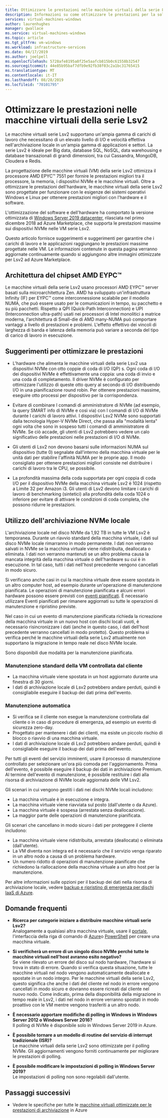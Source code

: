```yaml
---
title: Ottimizzare le prestazioni nelle macchine virtuali della serie Lsv2 di Azure-archiviazione | Microsoft Docs
description: Informazioni su come ottimizzare le prestazioni per la soluzione nelle macchine virtuali della serie Lsv2.
services: virtual-machines-windows
author: laurenhughes
manager: gwallace
ms.service: virtual-machines-windows
ms.topic: article
ms.tgt_pltfrm: vm-windows
ms.workload: infrastructure-services
ms.date: 04/17/2019
ms.author: joelpell
ms.openlocfilehash: 5728afe8195a8f25e5aafcb815b0c61558b32547
ms.sourcegitcommit: 44e85b95baf7dfb9e92fb38f03c2a1bc31765415
ms.translationtype: MT
ms.contentlocale: it-IT
ms.lasthandoff: 08/28/2019
ms.locfileid: "70101795"
---
```

# <a name="optimize-performance-on-the-lsv2-series-virtual-machines"></a>Ottimizzare le prestazioni nelle macchine virtuali della serie Lsv2

Le macchine virtuali serie Lsv2 supportano un'ampia gamma di carichi di lavoro che necessitano di un elevato livello di I/O e velocità effettiva nell'archiviazione locale in un'ampia gamma di applicazioni e settori.  La serie Lsv2 è ideale per Big data, database SQL, NoSQL, data warehousing e database transazionali di grandi dimensioni, tra cui Cassandra, MongoDB, Cloudera e Redis.

La progettazione delle macchine virtuali (VM) della serie Lsv2 ottimizza il processore AMD EPYC™ 7551 per fornire le prestazioni migliori tra il processore, la memoria, i dispositivi NVMe e le macchine virtuali. Oltre a ottimizzare le prestazioni dell'hardware, le macchine virtuali della serie Lsv2 sono progettate per funzionare con le esigenze dei sistemi operativi Windows e Linux per ottenere prestazioni migliori con l'hardware e il software.

L'ottimizzazione del software e dell'hardware ha comportato la versione ottimizzata di [Windows Server 2019 datacenter](https://azuremarketplace.microsoft.com/marketplace/apps/microsoftwindowsserver.windowsserver?tab=Overview), rilasciata nel primo dicembre 2018 ad Azure Marketplace, che supporta le prestazioni massime sui dispositivi NVMe nelle VM serie Lsv2.

Questo articolo fornisce suggerimenti e suggerimenti per garantire che i carichi di lavoro e le applicazioni raggiungano le prestazioni massime progettate nelle VM. Le informazioni contenute in questa pagina verranno aggiornate continuamente quando si aggiungono altre immagini ottimizzate per Lsv2 ad Azure Marketplace.

## <a name="amd-eypc-chipset-architecture"></a>Architettura del chipset AMD EYPC™

Le macchine virtuali della serie Lsv2 usano processori AMD EYPC™ server basati sulla microarchitettura Zen. AMD ha sviluppato un'infrastruttura Infinity (IF) per EYPC™ come interconnessione scalabile per il modello NUMA, che può essere usato per le comunicazioni in tempo, su pacchetto e su più pacchetti. Rispetto a QPI (Quick-Path Interconnection) e UPI (Interconnection ultra-path) usati nei processori di Intel monolitici a matrice moderna, l'architettura di Small-die di AMD many-NUMA può comportare vantaggi a livello di prestazioni e problemi. L'effetto effettivo dei vincoli di larghezza di banda e latenza della memoria può variare a seconda del tipo di carico di lavoro in esecuzione.

## <a name="tips-for-maximizing-performance"></a>Suggerimenti per ottimizzare le prestazioni

* L'hardware che alimenta le macchine virtuali della serie Lsv2 usa dispositivi NVMe con otto coppie di coda di I/O (QP) s. Ogni coda di I/O dei dispositivi NVMe è effettivamente una coppia: una coda di invio e una coda di completamento. Il driver NVMe è configurato per ottimizzare l'utilizzo di queste otto query al secondo di I/O distribuendo I/O in una pianificazione round robin. Per ottenere prestazioni massime, eseguire otto processi per dispositivo per la corrispondenza.

* Evitare di combinare I comandi di amministratore di NVMe (ad esempio, la query SMART info di NVMe e così via) con I comandi di I/O di NVMe durante I carichi di lavoro attivi. I dispositivi Lsv2 NVMe sono supportati dalla tecnologia Hyper-V NVMe Direct, che passa alla "modalità lenta" ogni volta che sono in sospeso tutti i comandi di amministratore di NVMe. Se ciò accade, gli utenti di Lsv2 potrebbero vedere un calo significativo delle prestazioni nelle prestazioni di I/O di NVMe.

* Gli utenti di Lsv2 non devono basarsi sulle informazioni NUMA sul dispositivo (tutte 0) segnalate dall'interno della macchina virtuale per le unità dati per stabilire l'affinità NUMA per le proprie app. Il modo consigliato per ottenere prestazioni migliori consiste nel distribuire i carichi di lavoro tra le CPU, se possibile. 

* La profondità massima della coda supportata per ogni coppia di coda I/O per il dispositivo NVMe della macchina virtuale Lsv2 è 1024 (rispetto a Limite 32 per Amazon i3. Gli utenti di Lsv2 devono limitare i carichi di lavoro di benchmarking (sintetici) alla profondità della coda 1024 o inferiore per evitare di attivare le condizioni di coda completa, che possono ridurre le prestazioni.

## <a name="utilizing-local-nvme-storage"></a>Utilizzo dell'archiviazione NVMe locale

L'archiviazione locale nel disco NVMe da 1,92 TB in tutte le VM Lsv2 è temporanea. Durante un riavvio standard della macchina virtuale, i dati sul disco NVMe locale rimarranno in modo permanente. I dati non verranno salvati in NVMe se la macchina virtuale viene ridistribuita, deallocata o eliminata. I dati non verranno mantenuti se un altro problema causa la mancata integrità della macchina virtuale o dell'hardware su cui è in esecuzione. In tal caso, tutti i dati nell'host precedente vengono cancellati in modo sicuro.

Si verificano anche casi in cui la macchina virtuale deve essere spostata in un altro computer host, ad esempio durante un'operazione di manutenzione pianificata. Le operazioni di manutenzione pianificata e alcuni errori hardware possono essere previsti con [eventi pianificati](scheduled-events.md). È necessario utilizzare Eventi pianificati per rimanere aggiornati su tutte le operazioni di manutenzione e ripristino previste.

Nel caso in cui un evento di manutenzione pianificata richieda la ricreazione della macchina virtuale in un nuovo host con dischi locali vuoti, è necessario risincronizzare i dati (anche in questo caso, i dati dell'host precedente verranno cancellati in modo protetto). Questo problema si verifica perché le macchine virtuali della serie Lsv2 attualmente non supportano la migrazione in tempo reale nel disco NVMe locale.

Sono disponibili due modalità per la manutenzione pianificata.

### <a name="standard-vm-customer-controlled-maintenance"></a>Manutenzione standard della VM controllata dal cliente

- La macchina virtuale viene spostata in un host aggiornato durante una finestra di 30 giorni.
- I dati di archiviazione locale di Lsv2 potrebbero andare perduti, quindi è consigliabile eseguire il backup dei dati prima dell'evento.

### <a name="automatic-maintenance"></a>Manutenzione automatica

- Si verifica se il cliente non esegue la manutenzione controllata dal cliente o in caso di procedure di emergenza, ad esempio un evento di sicurezza zero-day.
- Progettato per mantenere i dati dei clienti, ma esiste un piccolo rischio di blocco o riavvio di una macchina virtuale.
- I dati di archiviazione locale di Lsv2 potrebbero andare perduti, quindi è consigliabile eseguire il backup dei dati prima dell'evento.

Per tutti gli eventi del servizio imminenti, usare il processo di manutenzione controllato per selezionare un'ora più comoda per l'aggiornamento. Prima dell'evento, è possibile eseguire il backup dei dati in archiviazione Premium. Al termine dell'evento di manutenzione, è possibile restituire i dati alla risorsa di archiviazione di NVMe locale aggiornata delle VM Lsv2.

Gli scenari in cui vengono gestiti i dati nei dischi NVMe locali includono:

- La macchina virtuale è in esecuzione e integra.
- La macchina virtuale viene riavviata sul posto (dall'utente o da Azure).
- La macchina virtuale è sospesa (arrestata senza deallocazione).
- La maggior parte delle operazioni di manutenzione pianificata.

Gli scenari che cancellano in modo sicuro i dati per proteggere il cliente includono:

- La macchina virtuale viene ridistribuita, arrestata (deallocata) o eliminata (dall'utente).
- La VM diventa non integra ed è necessario che il servizio venga riparato in un altro nodo a causa di un problema hardware.
- Un numero ridotto di operazioni di manutenzione pianificate che richiedono la riallocazione della macchina virtuale a un altro host per la manutenzione.

Per altre informazioni sulle opzioni per il backup dei dati nella risorsa di archiviazione locale, vedere [backup e ripristino di emergenza per dischi IaaS di Azure](backup-and-disaster-recovery-for-azure-iaas-disks.md).

## <a name="frequently-asked-questions"></a>Domande frequenti

* **Ricerca per categorie iniziare a distribuire macchine virtuali serie Lsv2?**  
   Analogamente a qualsiasi altra macchina virtuale, usare il [portale](quick-create-portal.md), l'interfaccia della riga di comando di [Azure](quick-create-cli.md)o [PowerShell](quick-create-powershell.md) per creare una macchina virtuale.

* **Si verificherà un errore di un singolo disco NVMe perché tutte le macchine virtuali nell'host avranno esito negativo?**  
   Se viene rilevato un errore del disco sul nodo hardware, l'hardware si trova in stato di errore. Quando si verifica questa situazione, tutte le macchine virtuali nel nodo vengono automaticamente deallocate e spostate in un nodo integro. Per le macchine virtuali della serie Lsv2, questo significa che anche i dati del cliente nel nodo in errore vengono cancellati in modo sicuro e dovranno essere ricreati dal cliente nel nuovo nodo. Come indicato, prima della disponibilità della migrazione in tempo reale in Lsv2, i dati nel nodo in errore verranno spostati in modo proattivo con le VM mentre vengono trasferiti a un altro nodo.

* **È necessario apportare modifiche di polling in Windows in Windows Server 2012 o Windows Server 2016?**  
   Il polling di NVMe è disponibile solo in Windows Server 2019 in Azure.  

* **È possibile tornare a un modello di routine del servizio di interrupt tradizionale (ISR)?**  
   Le macchine virtuali della serie Lsv2 sono ottimizzate per il polling NVMe. Gli aggiornamenti vengono forniti continuamente per migliorare le prestazioni di polling.

* **È possibile modificare le impostazioni di polling in Windows Server 2019?**  
   Le impostazioni di polling non sono regolabili dall'utente.
   
## <a name="next-steps"></a>Passaggi successivi

* Vedere le specifiche per tutte le [macchine virtuali ottimizzate per le prestazioni di archiviazione](sizes-storage.md) in Azure
